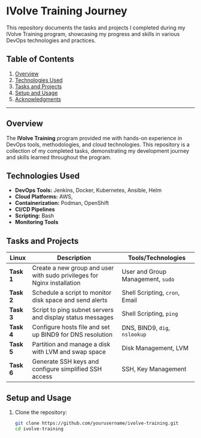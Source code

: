 # IVolve Training Journey

This repository documents the tasks and projects I completed during my IVolve Training program, showcasing my progress and skills in various DevOps technologies and practices.

## Table of Contents
1. [Overview](#overview)
2. [Technologies Used](#technologies-used)
3. [Tasks and Projects](#tasks-and-projects)
4. [Setup and Usage](#setup-and-usage)
5. [Acknowledgments](#acknowledgments)

---

## Overview

The **IVolve Training** program provided me with hands-on experience in DevOps tools, methodologies, and cloud technologies. This repository is a collection of my completed tasks, demonstrating my development journey and skills learned throughout the program.

## Technologies Used

- **DevOps Tools:** Jenkins, Docker, Kubernetes, Ansible, Helm
- **Cloud Platforms:** AWS,
- **Containerization:** Podman, OpenShift
- **CI/CD Pipelines**
- **Scripting:** Bash
- **Monitoring Tools**

## Tasks and Projects

| Linux        | Description                                              | Tools/Technologies          |
|--------------|----------------------------------------------------------|-----------------------------|
| **Task 1**   | Create a new group and user with sudo privileges for Nginx installation | User and Group Management, `sudo` |
| **Task 2**   | Schedule a script to monitor disk space and send alerts  | Shell Scripting, `cron`, Email |
| **Task 3**   | Script to ping subnet servers and display status messages | Shell Scripting, `ping`     |
| **Task 4**   | Configure hosts file and set up BIND9 for DNS resolution | DNS, BIND9, `dig`, `nslookup` |
| **Task 5**   | Partition and manage a disk with LVM and swap space      | Disk Management, LVM        |
| **Task 6**   | Generate SSH keys and configure simplified SSH access    | SSH, Key Management         |




## Setup and Usage

1. Clone the repository:
   ```bash
   git clone https://github.com/yourusername/ivolve-training.git
   cd ivolve-training
